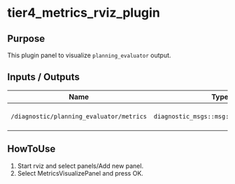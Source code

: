 # tier4_metrics_rviz_plugin

## Purpose

This plugin panel to visualize `planning_evaluator` output.

## Inputs / Outputs

| Name                                     | Type                                    | Description                           |
| ---------------------------------------- | --------------------------------------- | ------------------------------------- |
| `/diagnostic/planning_evaluator/metrics` | `diagnostic_msgs::msg::DiagnosticArray` | Subscribe `planning_evaluator` output |

## HowToUse

1. Start rviz and select panels/Add new panel.
2. Select MetricsVisualizePanel and press OK.
